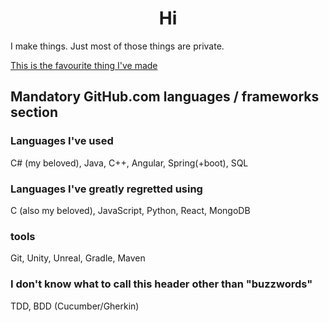 <h1 align="center">Hi</h1>
<p>I make things. Just most of those things are private.</p>
<a href="https://youtu.be/dQw4w9WgXcQ" target="_blank"><span>This is the favourite thing I've made</span></a>

<h2>Mandatory GitHub.com languages / frameworks section</h2>

<h3>Languages I've used</h3>
<p>C# (my beloved), Java, C++, Angular, Spring(+boot), SQL</p>

<h3>Languages I've greatly regretted using</h3>
<p>C (also my beloved), JavaScript, Python, React, MongoDB</p>

<h3>tools</h3>
<p>Git, Unity, Unreal, Gradle, Maven</p>

<h3>I don't know what to call this header other than "buzzwords"</h3>
TDD, BDD (Cucumber/Gherkin)
